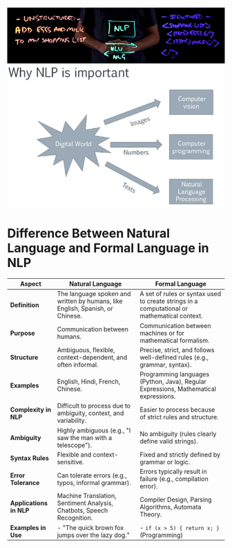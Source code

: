 


![nlu_nlg](assets/nlu_nlg.png)
![why_nlp](assets/why_nlp.png)

# Difference Between Natural Language and Formal Language in NLP

| **Aspect**               | **Natural Language**                               | **Formal Language**                               |
|--------------------------|---------------------------------------------------|-------------------------------------------------|
| **Definition**            | The language spoken and written by humans, like English, Spanish, or Chinese. | A set of rules or syntax used to create strings in a computational or mathematical context. |
| **Purpose**               | Communication between humans.                    | Communication between machines or for mathematical formalism. |
| **Structure**             | Ambiguous, flexible, context-dependent, and often informal. | Precise, strict, and follows well-defined rules (e.g., grammar, syntax). |
| **Examples**              | English, Hindi, French, Chinese.                 | Programming languages (Python, Java), Regular Expressions, Mathematical expressions. |
| **Complexity in NLP**     | Difficult to process due to ambiguity, context, and variability. | Easier to process because of strict rules and structure. |
| **Ambiguity**             | Highly ambiguous (e.g., "I saw the man with a telescope"). | No ambiguity (rules clearly define valid strings). |
| **Syntax Rules**          | Flexible and context-sensitive.                  | Fixed and strictly defined by grammar or logic. |
| **Error Tolerance**       | Can tolerate errors (e.g., typos, informal grammar). | Errors typically result in failure (e.g., compilation error). |
| **Applications in NLP**   | Machine Translation, Sentiment Analysis, Chatbots, Speech Recognition. | Compiler Design, Parsing Algorithms, Automata Theory. |
| **Examples in Use**       | - "The quick brown fox jumps over the lazy dog." | - `if (x > 5) { return x; }` (Programming) |
